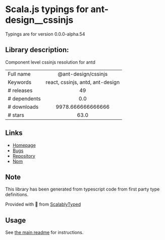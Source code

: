 
# Scala.js typings for ant-design__cssinjs

Typings are for version 0.0.0-alpha.54

## Library description:
Component level cssinjs resolution for antd

|                    |                 |
| ------------------ | :-------------: |
| Full name          | @ant-design/cssinjs |
| Keywords           | react, cssinjs, antd, ant-design |
| # releases         | 49 |
| # dependents       | 0.0 |
| # downloads        | 9978.666666666666 |
| # stars            | 63.0 |

## Links
- [Homepage](https://github.com/ant-design/cssinjs)
- [Bugs](http://github.com/ant-design/cssinjs/issues)
- [Repository](https://github.com/ant-design/cssinjs)
- [Npm](https://www.npmjs.com/package/%40ant-design%2Fcssinjs)
    


## Note
This library has been generated from typescript code from first party type definitions.

Provided with :purple_heart: from [ScalablyTyped](https://github.com/oyvindberg/ScalablyTyped)

## Usage
See [the main readme](../../readme.md) for instructions.


